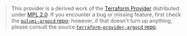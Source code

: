 > This provider is a derived work of the [Terraform Provider](https://github.com/oboukili/terraform-provider-argocd)
> distributed under [MPL 2.0](https://www.mozilla.org/en-US/MPL/2.0/). If you encounter a bug or missing feature,
> first check the [`pulumi-argocd` repo](https://github.com/minds/argocd-pulumi/issues); however, if that doesn't turn up anything,
> please consult the source [`terraform-provider-argocd` repo](https://github.com/oboukili/terraform-provider-argocd/issues).
